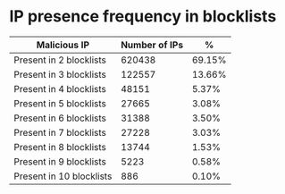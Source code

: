 # IP presence frequency in blocklists
| Malicious IP | Number of IPs | % |
|----|----|----|
| Present in 2 blocklists | 620438 | 69.15% |
| Present in 3 blocklists | 122557 | 13.66% |
| Present in 4 blocklists | 48151 | 5.37% |
| Present in 5 blocklists | 27665 | 3.08% |
| Present in 6 blocklists | 31388 | 3.50% |
| Present in 7 blocklists | 27228 | 3.03% |
| Present in 8 blocklists | 13744 | 1.53% |
| Present in 9 blocklists | 5223 | 0.58% |
| Present in 10 blocklists | 886 | 0.10% |
